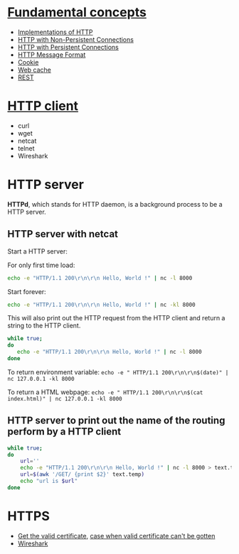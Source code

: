 # [Fundamental concepts](Fundamental%20concepts.md)
* [Implementations of HTTP]()
* [HTTP with Non-Persistent Connections]()
* [HTTP with Persistent Connections]()
* [HTTP Message Format]()
* [Cookie]()
* [Web cache]()
* [REST](Fundamental%20concepts.md#rest)
# [HTTP client](HTTP%20client.md)
* curl
* wget
* netcat
* telnet
* Wireshark
# HTTP server

**HTTPd**, which stands for HTTP daemon, is a background process to be a HTTP server.

## HTTP server with netcat

Start a HTTP server:

For only first time load:

```sh
echo -e "HTTP/1.1 200\r\n\r\n Hello, World !" | nc -l 8000
```

Start forever:

```sh
echo -e "HTTP/1.1 200\r\n\r\n Hello, World !" | nc -kl 8000
```

This will also print out the HTTP request from the HTTP client and return a string to the HTTP client.

```sh
while true;
do
   echo -e "HTTP/1.1 200\r\n\r\n Hello, World !" | nc -l 8000
done
```

To return environment variable: ``echo -e " HTTP/1.1 200\r\n\r\n$(date)" | nc 127.0.0.1 -kl 8000``

To return a HTML webpage: ``echo -e " HTTP/1.1 200\r\n\r\n$(cat index.html)" | nc 127.0.0.1 -kl 8000``

## HTTP server to print out the name of the routing perform by a HTTP client

```sh
while true;
do
    url=''
    echo -e "HTTP/1.1 200\r\n\r\n Hello, World !" | nc -l 8000 > text.temp
    url=$(awk '/GET/ {print $2}' text.temp)
    echo "url is $url"
done
```
# HTTPS

* [Get the valid certificate](HTTPS.md#get-the-valid-certificate), [case when valid certificate can't be gotten](HTTPS.md#cant-get-the-valid-certificate)
* [Wireshark](HTTPS.md#wireshark)
